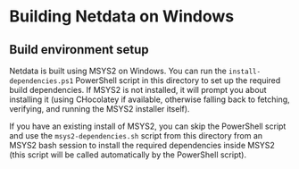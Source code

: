 # Building Netdata on Windows

## Build environment setup

Netdata is built using MSYS2 on Windows. You can run the `install-dependencies.ps1` PowerShell script in this
directory to set up the required build dependencies. If MSYS2 is not installed, it will prompt you about installing it
(using CHocolatey if available, otherwise falling back to fetching, verifying, and running the MSYS2 installer itself).

If you have an existing install of MSYS2, you can skip the PowerShell script and use the `msys2-dependencies.sh`
script from this directory from an MSYS2 bash session to install the required dependencies inside MSYS2 (this
script will be called automatically by the PowerShell script).

